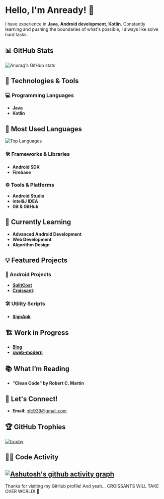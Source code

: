 # Hello, I'm Anready! 👋

I have experience in **Java**, **Android development**, **Kotlin**. Constantly learning and pushing the boundaries of what's possible, I always like solve hard tasks. 

## 📊 GitHub Stats
![Anurag's GitHub stats](https://github-readme-stats.vercel.app/api?username=anready&show_icons=true&theme=radical)

## 🔧 Technologies & Tools

### 💻 Programming Languages
- **Java**
- **Kotlin**

## 🚀 Most Used Languages
![Top Languages](https://github-readme-stats.vercel.app/api/top-langs/?username=anready&layout=compact&theme=radical)

### 🛠️ Frameworks & Libraries
- **Android SDK**
- **Firebase**

### ⚙️ Tools & Platforms
- **Android Studio**
- **IntelliJ IDEA**
- **Git & GitHub**

## 🌱 Currently Learning
- **Advanced Android Development**
- **Web Development**
- **Algorithm Design**

## 💡 Featured Projects

### 📱 Android Projects
- **[SplitCost](https://github.com/Anready/SplitCost)**
- **[Croissant](https://github.com/Anready/Croissant)**:

### 🛠️ Utility Scripts
- **[SignApk](https://github.com/Anready/SignApk)**

## 🏗️ Work in Progress
- **[Blog](https://github.com/Anready/anready.github.io)**
- **[sweb-modern](https://github.com/Anready/sweb-modern)**

## 📚 What I’m Reading
- **"Clean Code" by Robert C. Martin**

## 💬 Let's Connect!
- **Email**: [nfc939@gmail.com](nfc939@gmail.com)

## 🏆 GitHub Trophies
[![trophy](https://github-profile-trophy.vercel.app/?username=anready&theme=onedark)](https://github.com/ryo-ma/github-profile-trophy)

## 🧑‍💻 Code Activity
[![Ashutosh's github activity graph](https://github-readme-activity-graph.vercel.app/graph?username=anready&theme=github)](https://github.com/ashutosh00710/github-readme-activity-graph)
---

Thanks for visiting my GitHub profile! And yeah... CROISSANTS WILL TAKE OVER WORLD! 🚀

